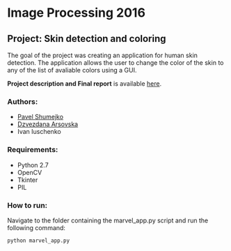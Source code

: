 # Image Processing 2016
## Project: Skin detection and coloring

The goal of the project was creating an application for human skin detection. The application allows the user to change the color of the skin to any of the list of avaliable colors using a GUI.

**Project description and Final report** is available [here](https://github.com/Dzvezdana/marvel-app/blob/master/report.pdf).

### Authors:
 - [Pavel Shumejko](https://github.com/sumejko92)
 - [Dzvezdana Arsovska](https://github.com/dzvezdana)
 - Ivan Iuschenko

### Requirements:
  - Python 2.7
  - OpenCV
  - Tkinter
  - PIL

### How to run:

Navigate to the folder containing the marvel_app.py script and run the following command:

`python marvel_app.py` 


